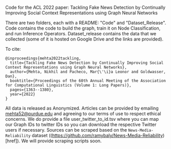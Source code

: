 Code for the ACL 2022 paper: Tackling Fake News Detection by Continually Improving Social Context Representations using Graph Neural Networks

There are two folders, each with a README: "Code" and "Dataset_Release". Code contains the code to build the graph, train it on Node Classification, and run Inference Operators. Dataset_release contains the data that we collected (some of it is hosted on Google Drive and the links are provided).

To cite:
```
@inproceedings{mehta2022tackling,
  title={Tackling Fake News Detection by Continually Improving Social Context Representations using Graph Neural Networks},
  author={Mehta, Nikhil and Pacheco, Mar{\'\i}a Leonor and Goldwasser, Dan},
  booktitle={Proceedings of the 60th Annual Meeting of the Association for Computational Linguistics (Volume 1: Long Papers)},
  pages={1363--1380},
  year={2022}
}
```

All data is released as Anonymized. Articles can be provided by emailing mehta52@purdue.edu and agreeing to our terms of use to respect ethical concerns. We do provide a file user_twitter_to_id.tsv where you can map our Graph IDs to twitter IDs so you can download the respective Twitter users if necessary. Sources can be scraped based on the `News-Media-Reliability` dataset ((https://github.com/ramybaly/News-Media-Reliability)[href]). We will provide scraping scripts soon.


